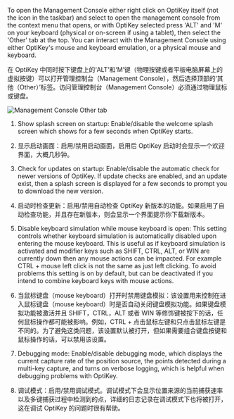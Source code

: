To open the Management Console either right click on OptiKey itself (not the icon in the taskbar) and select to open the management console from the context menu that opens, or with OptiKey selected press 'ALT' and 'M' on your keyboard (physical or on-screen if using a tablet), then select the 'Other' tab at the top. You can interact with the Management Console using either OptiKey's mouse and keyboard emulation, or a physical mouse and keyboard.

在 OptiKey 中同时按下键盘上的‘ALT’和‘M’键（物理按键或者平板电脑屏幕上的虚拟按键）可以打开管理控制台（Management Console），然后选择顶部的‘其他（Other）’标签。访问管理控制台（Management Console）必须通过物理鼠标或键盘。

![Management Console Other tab](https://github.com/JuliusSweetland/OptiKey/blob/gh-pages/images/Management_Console_Other_Numbered.png)

1. Show splash screen on startup: Enable/disable the welcome splash screen which shows for a few seconds when OptiKey starts.

1. 显示启动画面：启用/禁用启动画面，启用后 OptiKey 启动时会显示一个欢迎界面，大概几秒钟。


2. Check for updates on startup: Enable/disable the automatic check for newer versions of OptiKey. If update checks are enabled, and an update exist, then a splash screen is displayed for a few seconds to prompt you to download the new version.

2. 启动时检查更新：启用/禁用自动检查 OptiKey 新版本的功能。如果启用了自动检查功能，并且存在新版本，则会显示一个界面提示你下载新版本。


3. Disable keyboard simulation while mouse keyboard is open: This setting controls whether keyboard simulation is automatically disabled upon entering the mouse keyboard. This is useful as if keyboard simulation is activated and modifier keys such as SHIFT, CTRL, ALT, or WIN are currently down then any mouse actions can be impacted. For example CTRL + mouse left click is not the same as just left clicking. To avoid problems this setting is on by default, but can be deactivated if you intend to combine keyboard keys with mouse actions.

3. 当鼠标键盘（mouse keyboard）打开时禁用键盘模拟：该设置用来控制在进入鼠标键盘（mouse keyboard）时是否自动关闭键盘模拟功能。如果键盘模拟功能被激活并且 SHIFT，CTRL，ALT 或者 WIN 等修饰键被按下的话，任何鼠标操作都可能被影响。例如，CTRL + 点击鼠标左键和只点击鼠标左键是不同的。为了避免这类问题，该设置默认被打开，但如果需要组合键盘按键和鼠标操作的话，可以禁用该设置。


4. Debugging mode: Enable/disable debugging mode, which displays the current capture rate of the position source, the points detected during a multi-key capture, and turns on verbose logging, which is helpful when debugging problems with OptiKey.

4. 调试模式：启用/禁用调试模式。调试模式下会显示位置来源的当前捕获速率以及多键捕获过程中检测到的点，详细的日志记录在调试模式下也将被打开，这在调试 OptiKey 的问题时很有帮助。

